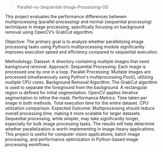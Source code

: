 > Parallel-vs-Sequential-Image-Processing-OS

This project evaluates the performance differences between multiprocessing (parallel processing) and normal (sequential processing) techniques in image processing, specifically focusing on background removal using OpenCV’s GrabCut algorithm.

Objective:
The primary goal is to analyze whether parallelizing image processing tasks using Python’s multiprocessing module significantly improves execution speed and efficiency compared to sequential execution.

Methodology:
Dataset: A directory containing multiple images that need background removal.
Approach:
Sequential Processing: Each image is processed one by one in a loop.
Parallel Processing: Multiple images are processed simultaneously using Python's multiprocessing.Pool(), utilizing multiple CPU cores.
Background Removal Algorithm:
The GrabCut algorithm is used to separate the foreground from the background.
A rectangular region is defined for initial segmentation.
OpenCV applies iterative segmentation to refine the mask.
Performance Metrics:
Time taken per image in both methods.
Total execution time for the entire dataset.
CPU utilization comparison.
Expected Outcome:
Multiprocessing should reduce overall processing time, making it more scalable for larger datasets.
Sequential processing, while simpler, may take significantly longer, especially for bulk image processing tasks.
The results will help determine whether parallelization is worth implementing in image-heavy applications.
This project is useful for computer vision applications, batch image processing, and performance optimization in Python-based image processing workflows.
